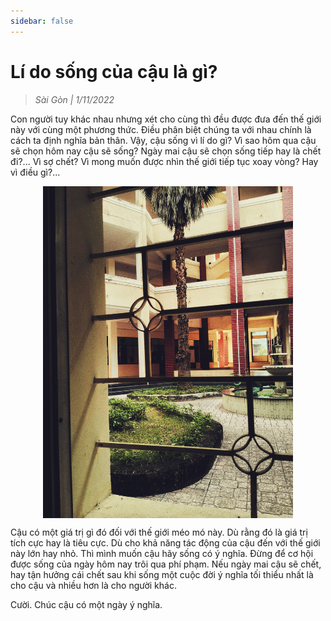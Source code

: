 ```yaml
---
sidebar: false
---
```


# Lí do sống của cậu là gì?

> *Sài Gòn | 1/11/2022*

Con người tuy khác nhau nhưng xét cho cùng thì đều được đưa đến thế giới này với cùng một phương thức. Điều phân biệt chúng ta với nhau chính là cách ta định nghĩa bản thân. Vậy, cậu sống vì lí do gì? Vì sao hôm qua cậu sẽ chọn hôm nay cậu sẽ sống? Ngày mai cậu sẽ chọn sống tiếp hay là chết đi?... Vì sợ chết? Vì mong muốn được nhìn thế giới tiếp tục xoay vòng? Hay vì điều gì?...

<img id="img01" src="./img01.jpeg" alt="picture">

Cậu có một giá trị gì đó đối với thế giới méo mó này. Dù rằng đó là giá trị tích cực hay là tiêu cực. Dù cho khả năng tác động của cậu đến với thế giới này lớn hay nhỏ. Thì mình muốn cậu hãy sống có ý nghĩa. Đừng để cơ hội được sống của ngày hôm nay trôi qua phí phạm. Nếu ngày mai cậu sẽ chết, hay tận hưởng cái chết sau khi sống một cuộc đời ý nghĩa tối thiểu nhất là cho cậu và nhiều hơn là cho người khác.

Cười. Chúc cậu có một ngày ý nghĩa.


<style>

#img01 {
    display: block;
    margin: 0 auto;
    width: 400px;
}

</style>
